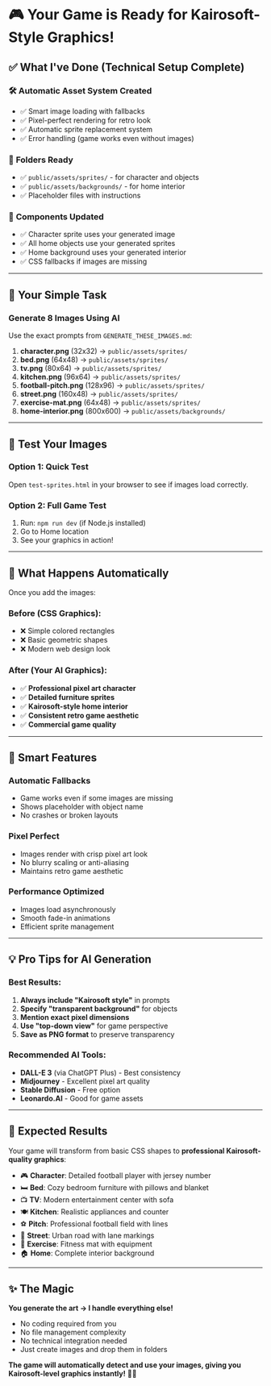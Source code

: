# 🎮 Your Game is Ready for Kairosoft-Style Graphics!

## ✅ What I've Done (Technical Setup Complete)

### 🛠️ **Automatic Asset System Created**
- ✅ Smart image loading with fallbacks
- ✅ Pixel-perfect rendering for retro look  
- ✅ Automatic sprite replacement system
- ✅ Error handling (game works even without images)

### 📁 **Folders Ready**
- ✅ `public/assets/sprites/` - for character and objects
- ✅ `public/assets/backgrounds/` - for home interior
- ✅ Placeholder files with instructions

### 🎨 **Components Updated**
- ✅ Character sprite uses your generated image
- ✅ All home objects use your generated sprites
- ✅ Home background uses your generated interior
- ✅ CSS fallbacks if images are missing

---

## 🎯 Your Simple Task

### **Generate 8 Images Using AI**

Use the exact prompts from `GENERATE_THESE_IMAGES.md`:

1. **character.png** (32x32) → `public/assets/sprites/`
2. **bed.png** (64x48) → `public/assets/sprites/`
3. **tv.png** (80x64) → `public/assets/sprites/`
4. **kitchen.png** (96x64) → `public/assets/sprites/`
5. **football-pitch.png** (128x96) → `public/assets/sprites/`
6. **street.png** (160x48) → `public/assets/sprites/`
7. **exercise-mat.png** (64x48) → `public/assets/sprites/`
8. **home-interior.png** (800x600) → `public/assets/backgrounds/`

---

## 🧪 **Test Your Images**

### **Option 1: Quick Test**
Open `test-sprites.html` in your browser to see if images load correctly.

### **Option 2: Full Game Test**
1. Run: `npm run dev` (if Node.js installed)
2. Go to Home location
3. See your graphics in action!

---

## 🎉 **What Happens Automatically**

Once you add the images:

### **Before (CSS Graphics):**
- ❌ Simple colored rectangles
- ❌ Basic geometric shapes  
- ❌ Modern web design look

### **After (Your AI Graphics):**
- ✅ **Professional pixel art character**
- ✅ **Detailed furniture sprites**
- ✅ **Kairosoft-style home interior**
- ✅ **Consistent retro game aesthetic**
- ✅ **Commercial game quality**

---

## 🚀 **Smart Features**

### **Automatic Fallbacks**
- Game works even if some images are missing
- Shows placeholder with object name
- No crashes or broken layouts

### **Pixel Perfect**
- Images render with crisp pixel art look
- No blurry scaling or anti-aliasing
- Maintains retro game aesthetic

### **Performance Optimized**
- Images load asynchronously
- Smooth fade-in animations
- Efficient sprite management

---

## 💡 **Pro Tips for AI Generation**

### **Best Results:**
1. **Always include "Kairosoft style"** in prompts
2. **Specify "transparent background"** for objects
3. **Mention exact pixel dimensions**
4. **Use "top-down view"** for game perspective
5. **Save as PNG format** to preserve transparency

### **Recommended AI Tools:**
- **DALL-E 3** (via ChatGPT Plus) - Best consistency
- **Midjourney** - Excellent pixel art quality
- **Stable Diffusion** - Free option
- **Leonardo.AI** - Good for game assets

---

## 🎯 **Expected Results**

Your game will transform from basic CSS shapes to **professional Kairosoft-quality graphics**:

- 🎮 **Character**: Detailed football player with jersey number
- 🛏️ **Bed**: Cozy bedroom furniture with pillows and blanket
- 📺 **TV**: Modern entertainment center with sofa
- 🍽️ **Kitchen**: Realistic appliances and counter
- ⚽ **Pitch**: Professional football field with lines
- 🏃 **Street**: Urban road with lane markings
- 💪 **Exercise**: Fitness mat with equipment
- 🏠 **Home**: Complete interior background

---

## ✨ **The Magic**

**You generate the art → I handle everything else!**

- No coding required from you
- No file management complexity  
- No technical integration needed
- Just create images and drop them in folders

**The game will automatically detect and use your images, giving you Kairosoft-level graphics instantly!** 🎨✨
